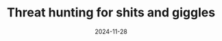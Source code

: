 ---
title: "Threat hunting for shits and giggles"
date: 2024-11-28
authors: ["humpty/tony"]
tags: ["threat hunting", "reverse engineering", "dotnet"]
description: "Analyzing XWorm and tracking related infrastructure with hunt.io"
readingTime: 10
external: "https://c-b.io/2024-11-28+-+Threat+hunting+for+shits+and+giggles"
---